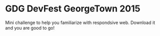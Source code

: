 # GDG DevFest GeorgeTown 2015
Mini challenge to help you familiarize with respondsive web.
Download it and you are good to go!
